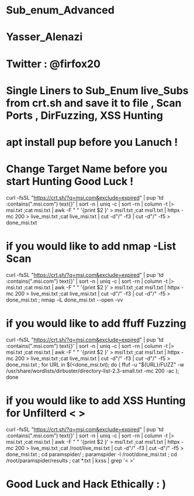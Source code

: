 # Sub_enum_Advanced 
# Yasser_Alenazi
# Twitter : @firfox20
# Single Liners to Sub_Enum live_Subs from crt.sh and save it to file , Scan Ports , DirFuzzing, XSS Hunting 
# apt install pup  before you Lanuch !
# Change Target Name before you start Hunting Good Luck !


curl -fsSL "https://crt.sh/?q=msi.com&exclude=expired" | pup 'td :contains(".msi.com") text{}' | sort -n | uniq -c | sort -rn | column -t |> msi.txt ;cat msi.txt | awk -F " " '{print $2 }'  > msi1.txt ;cat msi1.txt | httpx -mc 200  > live_msi.txt ;cat live_msi.txt | cut -d"/" -f3 | cut -d"/" -f5 > done_msi.txt

# if you would like to add nmap -List Scan 


curl -fsSL "https://crt.sh/?q=msi.com&exclude=expired" | pup 'td :contains(".msi.com") text{}' | sort -n | uniq -c | sort -rn | column -t |> msi.txt ;cat msi.txt | awk -F " " '{print $2 }'  > msi1.txt ;cat msi1.txt | httpx -mc 200  > live_msi.txt ;cat live_msi.txt | cut -d"/" -f3 | cut -d"/" -f5 > done_msi.txt ; nmap -iL done_msi.txt --open -vv



# if you would like to add ffuff Fuzzing 

curl -fsSL "https://crt.sh/?q=msi.com&exclude=expired" | pup 'td :contains(".msi.com") text{}' | sort -n | uniq -c | sort -rn | column -t |> msi.txt ;cat msi.txt | awk -F " " '{print $2 }'  > msi1.txt ;cat msi1.txt | httpx -mc 200  > live_msi.txt ;cat live_msi.txt | cut -d"/" -f3 | cut -d"/" -f5 > done_msi.txt ; for URL in $(<done_msi.txt); do ( ffuf -u "${URL}/FUZZ" -w /usr/share/wordlists/dirbuster/directory-list-2.3-small.txt -mc 200 -ac ); done  



# if you would like to add XSS Hunting for Unfilterd < > 



curl -fsSL "https://crt.sh/?q=msi.com&exclude=expired" | pup 'td :contains(".msi.com") text{}' | sort -n | uniq -c | sort -rn | column -t |> msi.txt ;cat msi.txt | awk -F " " '{print $2 }'  > msi1.txt ;cat msi1.txt | httpx -mc 200  > live_msi.txt ;cat /root/live_msi.txt | cut -d"/" -f3 | cut -d"/" -f5 > done_msi.txt ; cd paramspider/ ; paramspider -l /root/done_msi.txt ; cd /root/paramspider/results ; cat *.txt | kxss | grep '< >'



# Good Luck and Hack Ethically : ) 
